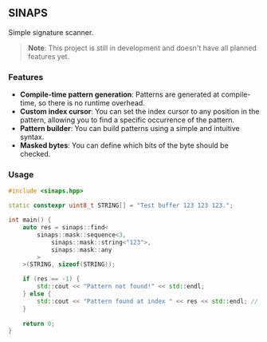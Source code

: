 ## SINAPS

Simple signature scanner.

> **Note**: This project is still in development and doesn't have all planned features yet.

### Features
- **Compile-time pattern generation**: Patterns are generated at compile-time, so there is no runtime overhead.
- **Custom index cursor**: You can set the index cursor to any position in the pattern,
allowing you to find a specific occurrence of the pattern. 
- **Pattern builder**: You can build patterns using a simple and intuitive syntax.
- **Masked bytes**: You can define which bits of the byte should be checked.

### Usage
```cpp
#include <sinaps.hpp>

static constexpr uint8_t STRING[] = "Test buffer 123 123 123.";

int main() {
    auto res = sinaps::find<
        sinaps::mask::sequence<3,
            sinaps::mask::string<"123">,
            sinaps::mask::any
        >
    >(STRING, sizeof(STRING));

    if (res == -1) {
        std::cout << "Pattern not found!" << std::endl;
    } else {
        std::cout << "Pattern found at index " << res << std::endl; // 12
    }
    
    return 0;
}
```